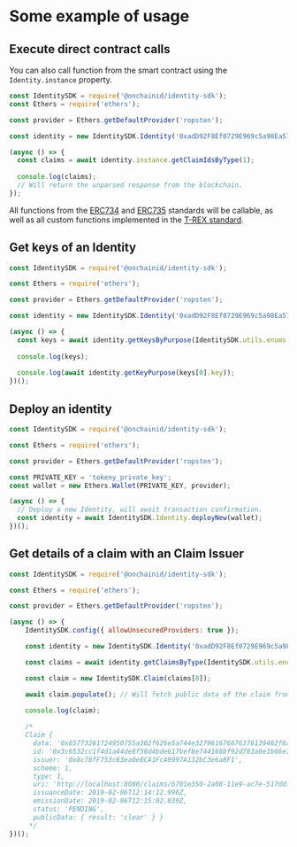 # Some example of usage

## Execute direct contract calls

You can also call function from the smart contract using the `Identity.instance` property.

```javascript
const IdentitySDK = require('@onchainid/identity-sdk');
const Ethers = require('ethers');

const provider = Ethers.getDefaultProvider('ropsten');

const identity = new IdentitySDK.Identity('0xadD92F8Ef0729E969c5a98Ea5740c9b644B362e3', provider);

(async () => {
  const claims = await identity.instance.getClaimIdsByType(1);
  
  console.log(claims);
  // Will return the unparsed response from the blockchain.
});
```

All functions from the [ERC734](https://github.com/ethereum/eips/issues/734) and [ERC735](https://github.com/ethereum/EIPs/issues/735) standards will be callable, as well as all custom functions implemented in the [T-REX standard](https://github.com/TokenySolutions/T-REX).

## Get keys of an Identity

```javascript
const IdentitySDK = require('@onchainid/identity-sdk');

const Ethers = require('ethers');

const provider = Ethers.getDefaultProvider('ropsten');

const identity = new IdentitySDK.Identity('0xadD92F8Ef0729E969c5a98Ea5740c9b644B362e3', provider);

(async () => {
  const keys = await identity.getKeysByPurpose(IdentitySDK.utils.enums.KeyPurpose.CLAIM);
  
  console.log(keys);
  
  console.log(await identity.getKeyPurpose(keys[0].key));
})();
```

## Deploy an identity

```javascript
const IdentitySDK = require('@onchainid/identity-sdk');

const Ethers = require('ethers');

const provider = Ethers.getDefaultProvider('ropsten');

const PRIVATE_KEY = 'tokeny_private_key';
const wallet = new Ethers.Wallet(PRIVATE_KEY, provider);

(async () => {
  // Deploy a new Identity, will await transaction confirmation.
  const identity = await IdentitySDK.Identity.deployNew(wallet);
})();
```

## Get details of a claim with an Claim Issuer

```javascript
const IdentitySDK = require('@onchainid/identity-sdk');

const Ethers = require('ethers');

const provider = Ethers.getDefaultProvider('ropsten');

(async () => {
    IdentitySDK.config({ allowUnsecuredProviders: true });

    const identity = new IdentitySDK.Identity('0xadD92F8Ef0729E969c5a98Ea5740c9b644B362e3', provider);

    const claims = await identity.getClaimsByType(IdentitySDK.utils.enums.ClaimType.KYC);

    const claim = new IdentitySDK.Claim(claims[0]);

    await claim.populate(); // Will fetch public data of the claim from the claim URI.

    console.log(claim);
    
    /*
    Claim {
      data: '0x65773261724950755a302f626e5a744e327961676676376139462f6a3672744a4e3761666a52414c6871493d',
      id: '0x3c6532cc1f4d1a44de8f58d4bde617bef8e744168bf92d783a0e1b66e7c6a44a',
      issuer: '0x8c78fF753c63ea0e8CA1FcA9997A132bC3e6a8F1',
      scheme: 1,
      type: 1,
      uri: 'http://localhost:8080/claims/b701e350-2a08-11e9-ac7e-517ddf10b60e',
      issuanceDate: 2019-02-06T12:14:12.996Z,
      emissionDate: 2019-02-06T12:15:02.039Z,
      status: 'PENDING',
      publicData: { result: 'clear' } }
     */
})();
```
